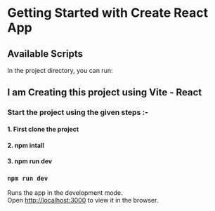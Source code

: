 
# Getting Started with Create React App

## Available Scripts

In the project directory, you can run:
## I am Creating this project using Vite - React

### Start the project using the given steps :-
#### 1. First clone the project 
#### 2. npm intall
#### 3. npm run dev 
### `npm run dev`

Runs the app in the development mode.\
Open [http://localhost:3000](http://localhost:5173) to view it in the browser.

